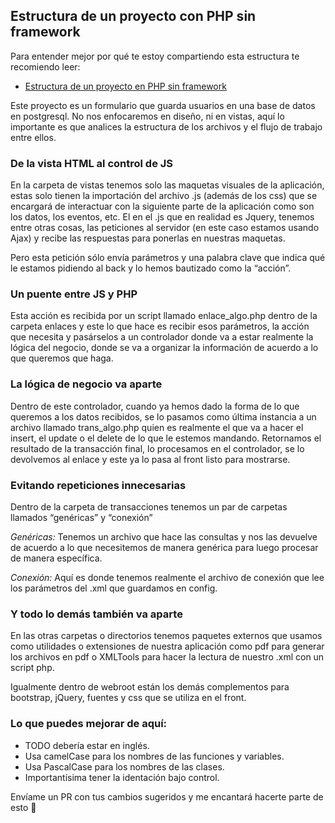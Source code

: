 ## Estructura de un proyecto con PHP sin framework

Para entender mejor por qué te estoy compartiendo esta estructura te recomiendo leer:

- [Estructura de un proyecto en PHP sin framework](https://anabelisa.co/poo-con-php-sin-framework/)

Este proyecto es un formulario que guarda usuarios en una base de datos en postgresql. No nos enfocaremos en diseño, ni en vistas, aquí lo importante es que analices la estructura de los archivos y el flujo de trabajo entre ellos.

### De la vista HTML al control de JS
En la carpeta de vistas tenemos solo las maquetas visuales de la aplicación, estas solo tienen la importación del archivo .js (además de los css) que se encargará de interactuar con la siguiente parte de la aplicación como son los datos, los eventos, etc.
El en el .js que en realidad es Jquery, tenemos entre otras cosas, las peticiones al servidor (en este caso estamos usando Ajax) y recibe las respuestas para ponerlas en nuestras maquetas. 

Pero esta petición sólo envía parámetros y una palabra clave que indica qué le estamos pidiendo al back y lo hemos bautizado como la “acción”.

### Un puente entre JS y PHP
Esta acción es recibida por un script llamado enlace_algo.php dentro de la carpeta enlaces y este lo que hace es recibir esos parámetros, la acción que necesita y pasárselos a un controlador donde va a estar realmente la lógica del negocio, donde se va a organizar la información de acuerdo a lo que queremos que haga.

### La lógica de negocio va aparte
Dentro de este controlador, cuando ya hemos dado la forma de lo que queremos a los datos recibidos, se lo pasamos como última instancia a un archivo llamado trans_algo.php quien es realmente el que va a hacer el insert, el update o el delete de lo que le estemos mandando.
Retornamos el resultado de la transacción final, lo procesamos en el controlador, se lo devolvemos al enlace y este ya lo pasa al front listo para mostrarse.

### Evitando repeticiones innecesarias
Dentro de la carpeta de transacciones tenemos un par de carpetas llamados “genéricas” y “conexión”

*Genéricas:* Tenemos un archivo que hace las consultas y nos las devuelve de acuerdo a lo que necesitemos de manera genérica para luego procesar de manera específica.

*Conexión:* Aquí es donde tenemos realmente el archivo de conexión que lee los parámetros del .xml que guardamos en config.

### Y todo lo demás también va aparte 
En las otras carpetas o directorios tenemos paquetes externos que usamos como utilidades o extensiones de nuestra aplicación como pdf para generar los archivos en pdf o XMLTools para hacer la lectura de nuestro .xml con un script php.

Igualmente dentro de webroot están los demás complementos para bootstrap, jQuery, fuentes y css que se utiliza en el front.

### Lo que puedes mejorar de aquí:
- TODO debería estar en inglés.
- Usa camelCase para los nombres de las funciones y variables.
- Usa PascalCase para los nombres de las clases.
- Importantísima tener la identación bajo control.

Envíame un PR con tus cambios sugeridos y me encantará hacerte parte de esto 💜

